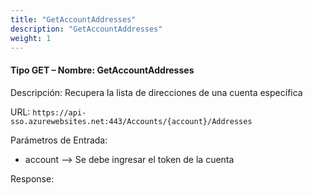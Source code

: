 ```yaml
---
title: "GetAccountAddresses"
description: "GetAccountAddresses"
weight: 1
---
```


#### Tipo GET – Nombre: GetAccountAddresses ####

Descripción: Recupera la lista de direcciones de una cuenta específica

URL: `https://api-sso.azurewebsites.net:443/Accounts/{account}/Addresses`

Parámetros de Entrada:

* account --> Se debe ingresar el token de la cuenta

Response:
